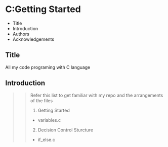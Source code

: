 # C:Getting Started

- Title 
- Introduction
- Authors
- Acknowledgements

## Title

 All my code programing with C language

## Introduction

>
>> Refer this list to get familiar with my repo and the arrangements of the files 
>>
>> 1. Getting Started
>> - variables.c
>> 
>> 2. Decision Control Sturcture
>> - if_else.c
>>

